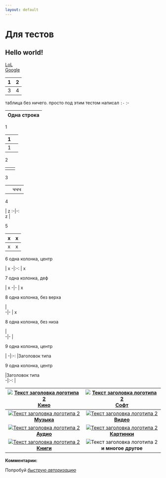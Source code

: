 ```yaml
---
layout: default
---
```


# Для тестов
## Hello world!
[LoL](/beta)  
[Google](http://google.com)

1 | 2
:-|-:
3 | 4

таблица без ничего. просто под этим тестом написал `:-`
:-


|Одна строка|  
|:-:|

1

| 1 |  |
|:-|-:|
| 1 |  |

2   

| | |
|:-|-:|
| | |

3   

|||
|:-|-:|
||ччч|

4  

  | z 
:-|-:  
 z |  

5  

x |x
:-|-
x |x

6  одна колонка, центр

| x 
-|:-:
| x 

7  одна колонка, деф

| x 
-|-
| x 


8  одна колонка, без верха

|  
-|-
| x 

8  одна колонка, без низа

|  
-|-
| <img width="1024/"> 


9  одна колонка, центр

|
-|:-:
|Заголовок типа<br><img width="1024"/>
 
 
 9  одна колонка, центр

|Заголовок типа<br><img width="1024"/>
-|:-:
|
 
[![][logo]<br>**Кино**](./kino.md) | [![][logo]<br>**Софт**](./soft.md)
:---:|:---:
[![][logo]<br>**Музыка**](./music.md)| [![][logo]<br>**Видео**](./video.md)
[![][logo]<br>**Аудио**](./audio.md) | [![][logo]<br>**Картинки**](./images.md) 
[![][logo]<br>**Книги**](./books.md)<br><img width="600/"> | ![][logo]<br>**и многое другое**<br><img width="600/">

[logo]: https://github.com/adam-p/markdown-here/raw/master/src/common/images/icon48.png "Текст заголовка логотипа 2"

**Комментарии:**
<script async src="https://comments.app/js/widget.js?2" data-comments-app-website="zuRUPyyL" data-limit="5"></script>  
Попробуй  [*быструю авторизацию*](tg://resolve?domain=feelmus&post=33)




